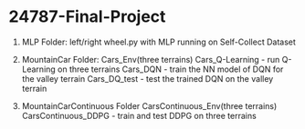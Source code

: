 # 24787-Final-Project
1. MLP Folder:
left/right wheel.py with MLP running on Self-Collect Dataset

2. MountainCar Folder:
Cars_Env(three terrains)
Cars_Q-Learning - run Q-Learning on three terrains
Cars_DQN - train the NN model of DQN for the valley terrain
Cars_DQ_test - test the trained DQN on the valley terrain 

3. MountainCarContinuous Folder
CarsContinuous_Env(three terrains)
CarsContinuous_DDPG - train and test DDPG on three terrains